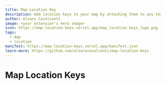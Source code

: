 ```yaml
---
title: Map Location Key
description: Add location keys to your map by attaching them to any text item.
author: Alvaro Cavalcanti
image: <your extension's hero image>
icon: https://map-location-keys.vercel.app/map_location_keys_logo.png
tags:
  - map
  - location
manifest: https://map-location-keys.vercel.app/manifest.json
learn-more: https://github.com/alvarocavalcanti/map-location-keys
---
```


# Map Location Keys

